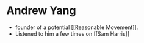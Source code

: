 # Andrew Yang
- founder of a potential [[Reasonable Movement]].
- Listened to him a few times on [[Sam Harris]]

